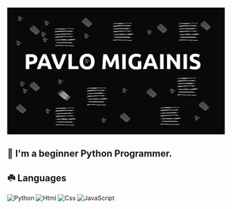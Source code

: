 [![Header](https://github.com/pashtetx/pashtetx/blob/main/assets/header.png)](https://discord.gg/d2stsGWU)


## 🌿 I'm a beginner Python Programmer.


## ☘️ Languages 

![Python](https://img.shields.io/badge/-Python-090909?style=for-the-badge&logo=python&logoColor=ffbf00)
![Html](https://img.shields.io/badge/-Python-090909?style=for-the-badge&logo=html&logoColor=ffbf00)
![Css](https://img.shields.io/badge/-Python-090909?style=for-the-badge&logo=css&logoColor=ffbf00)
![JavaScript](https://img.shields.io/badge/-JavaScript-090909?style=for-the-badge&logo=javascript&logoColor=ffbf00)
